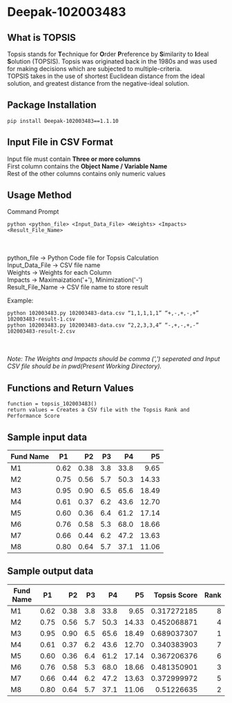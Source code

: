 # Deepak-102003483

## What is TOPSIS
Topsis stands for <b>T</b>echnique for <b>O</b>rder <b>P</b>reference by <b>S</b>imilarity to <b>I</b>deal <b>S</b>olution (TOPSIS).  Topsis was originated back in the 1980s and was used for making decisions which are subjected to multiple-criteria.
<br> 
TOPSIS takes in the use of shortest Euclidean distance from the ideal solution, and greatest distance from the negative-ideal solution.

## Package Installation 
```pip install Deepak-102003483==1.1.10```

## Input File in CSV Format
Input file must contain <b>Three or more columns</b>
<br>
First column contains the <b>Object Name / Variable Name </b>
<br>
Rest of the other columns contains only numeric values

## Usage Method

Command Prompt<br>
```
python <python_file> <Input_Data_File> <Weights> <Impacts> <Result_File_Name>
```
<br>

<br>
python_file -> Python Code file for Topsis Calculation <br>
Input_Data_File -> CSV file name <br>
Weights -> Weights for each Column <br>
Impacts -> Maximaization('+'), Minimization('-')  <br>
Result_File_Name -> CSV file name to store result <br>


Example:<br>
```
python 102003483.py 102003483-data.csv “1,1,1,1,1” “+,-,+,-,+” 102003483-result-1.csv
python 102003483.py 102003483-data.csv “2,2,3,3,4” “-,+,-,+,-” 102003483-result-2.csv
```
<br><br>
<i>Note: The Weights and Impacts should be comma (',') seperated and Input CSV file should be in pwd(Present Working Directory).</i> 

## Functions and Return Values

```
function = topsis_102003483()
return values = Creates a CSV file with the Topsis Rank and Performance Score
```

## Sample input data
| Fund Name       | P1 | P2 | P3 | P4 | P5 |
| ------------- |:-------------:| -----:|-----:|-----:|-----:|
| M1    | 0.62 | 0.38 | 3.8 | 33.8 | 9.65  | 
 | M2    | 0.75 | 0.56 | 5.7 | 50.3 | 14.33 | 
 | M3    | 0.95 | 0.90 | 6.5 | 65.6 | 18.49 | 
 | M4    | 0.61 | 0.37 | 6.2 | 43.6 | 12.70 | 
 | M5    | 0.60 | 0.36 | 6.4 | 61.2 | 17.14 | 
 | M6    | 0.76 | 0.58 | 5.3 | 68.0 | 18.66 | 
 | M7    | 0.66 | 0.44 | 6.2 | 47.2 | 13.63 | 
 | M8    | 0.80 | 0.64 | 5.7 | 37.1 | 11.06 | 


## Sample output data
| Fund Name       | P1 | P2 | P3 | P4 | P5 | Topsis Score | Rank |
| ------------- |:-------------:| -----:|-----:|-----:|-----:| ---: | ---: |
| M1    | 0.62 | 0.38 | 3.8 | 33.8 | 9.65  |  0.317272185       | 8           | 
| M2    | 0.75 | 0.56 | 5.7 | 50.3 | 14.33 |  0.452068871       | 4           | 
| M3    | 0.95 | 0.90 | 6.5 | 65.6 | 18.49 |  0.689037307       | 1           | 
| M4    | 0.61 | 0.37 | 6.2 | 43.6 | 12.70 |  0.340383903       | 7           | 
| M5    | 0.60 | 0.36 | 6.4 | 61.2 | 17.14 |  0.367206376       | 6           |
| M6    | 0.76 | 0.58 | 5.3 | 68.0 | 18.66 |  0.481350901       | 3           | 
| M7    | 0.66 | 0.44 | 6.2 | 47.2 | 13.63 |  0.372999972       | 5           | 
| M8    | 0.80 | 0.64 | 5.7 | 37.1 | 11.06 |  0.51226635        | 2           | 